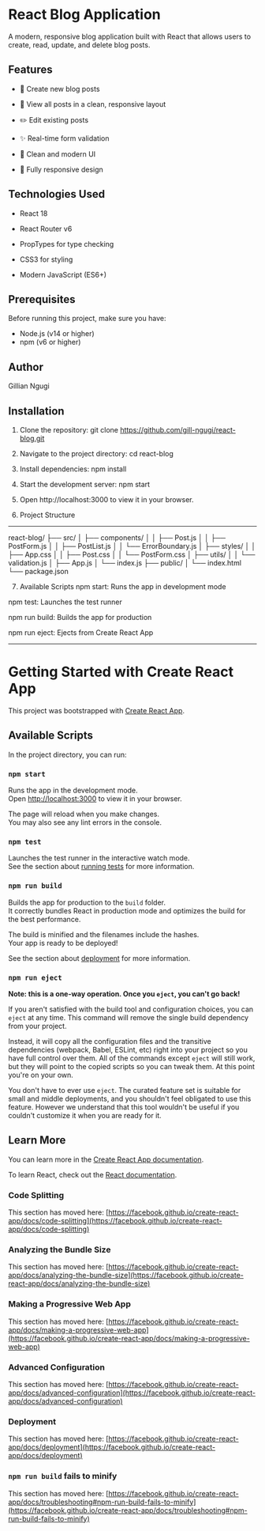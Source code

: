 # React Blog Application
A modern, responsive blog application built with React that allows users to create, read, update, and delete blog posts.

## Features
- 📝 Create new blog posts

- 📖 View all posts in a clean, responsive layout

- ✏️ Edit existing posts

- ✨ Real-time form validation

- 🎨 Clean and modern UI

- 📱 Fully responsive design

## Technologies Used
- React 18

- React Router v6

- PropTypes for type checking

- CSS3 for styling

- Modern JavaScript (ES6+)


## Prerequisites
Before running this project, make sure you have:
- Node.js (v14 or higher)
- npm (v6 or higher)

## Author
Gillian Ngugi

## Installation
1. Clone the repository:
git clone <https://github.com/gill-ngugi/react-blog.git>

2. Navigate to the project directory:
cd react-blog

3. Install dependencies:
npm install

4. Start the development server:
npm start

5. Open http://localhost:3000 to view it in your browser.

6. Project Structure
----------------------
react-blog/
├── src/
│   ├── components/
│   │   ├── Post.js
│   │   ├── PostForm.js
│   │   ├── PostList.js
│   │   └── ErrorBoundary.js
│   ├── styles/
│   │   ├── App.css
│   │   ├── Post.css
│   │   └── PostForm.css
│   ├── utils/
│   │   └── validation.js
│   ├── App.js
│   └── index.js
├── public/
│   └── index.html
└── package.json


7. Available Scripts
npm start: Runs the app in development mode

npm test: Launches the test runner

npm run build: Builds the app for production

npm run eject: Ejects from Create React App


---------------------------
# Getting Started with Create React App

This project was bootstrapped with [Create React App](https://github.com/facebook/create-react-app).

## Available Scripts

In the project directory, you can run:

### `npm start`

Runs the app in the development mode.\
Open [http://localhost:3000](http://localhost:3000) to view it in your browser.

The page will reload when you make changes.\
You may also see any lint errors in the console.

### `npm test`

Launches the test runner in the interactive watch mode.\
See the section about [running tests](https://facebook.github.io/create-react-app/docs/running-tests) for more information.

### `npm run build`

Builds the app for production to the `build` folder.\
It correctly bundles React in production mode and optimizes the build for the best performance.

The build is minified and the filenames include the hashes.\
Your app is ready to be deployed!

See the section about [deployment](https://facebook.github.io/create-react-app/docs/deployment) for more information.

### `npm run eject`

**Note: this is a one-way operation. Once you `eject`, you can't go back!**

If you aren't satisfied with the build tool and configuration choices, you can `eject` at any time. This command will remove the single build dependency from your project.

Instead, it will copy all the configuration files and the transitive dependencies (webpack, Babel, ESLint, etc) right into your project so you have full control over them. All of the commands except `eject` will still work, but they will point to the copied scripts so you can tweak them. At this point you're on your own.

You don't have to ever use `eject`. The curated feature set is suitable for small and middle deployments, and you shouldn't feel obligated to use this feature. However we understand that this tool wouldn't be useful if you couldn't customize it when you are ready for it.

## Learn More

You can learn more in the [Create React App documentation](https://facebook.github.io/create-react-app/docs/getting-started).

To learn React, check out the [React documentation](https://reactjs.org/).

### Code Splitting

This section has moved here: [https://facebook.github.io/create-react-app/docs/code-splitting](https://facebook.github.io/create-react-app/docs/code-splitting)

### Analyzing the Bundle Size

This section has moved here: [https://facebook.github.io/create-react-app/docs/analyzing-the-bundle-size](https://facebook.github.io/create-react-app/docs/analyzing-the-bundle-size)

### Making a Progressive Web App

This section has moved here: [https://facebook.github.io/create-react-app/docs/making-a-progressive-web-app](https://facebook.github.io/create-react-app/docs/making-a-progressive-web-app)

### Advanced Configuration

This section has moved here: [https://facebook.github.io/create-react-app/docs/advanced-configuration](https://facebook.github.io/create-react-app/docs/advanced-configuration)

### Deployment

This section has moved here: [https://facebook.github.io/create-react-app/docs/deployment](https://facebook.github.io/create-react-app/docs/deployment)

### `npm run build` fails to minify

This section has moved here: [https://facebook.github.io/create-react-app/docs/troubleshooting#npm-run-build-fails-to-minify](https://facebook.github.io/create-react-app/docs/troubleshooting#npm-run-build-fails-to-minify)
